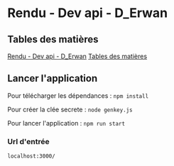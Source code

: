 # <a name="1"></a> Rendu - Dev api - D_Erwan

## <a name="2"></a> Tables des matières

[Rendu - Dev api - D_Erwan](#1) [Tables des matières](#2)

## Lancer l'application

Pour télécharger les dépendances : `npm install`

Pour créer la clée secrete : `node genkey.js`

Pour lancer l'application : `npm run start`

### Url d'entrée

```
localhost:3000/
```
